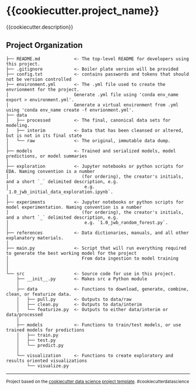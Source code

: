 {{cookiecutter.project_name}}
==============================

{{cookiecutter.description}}

Project Organization
------------

    ├── README.md             <- The top-level README for developers using this project.
    ├── .gitignore            <- Boiler plate version will be provided
    ├── config.txt            <- contains passwords and tokens that should not be version controlled
    ├── environment.yml       <- The .yml file used to create the envrionment for the project.
    │                         Generate .yml file using 'conda env_name export > environment.yml'.
    │                         Generate a virtual environment from .yml using 'conda env_name create -f envrionment.yml'.
    ├── data
    │   ├── processed         <- The final, canonical data sets for modeling.
    │   ├── interim           <- Data that has been cleansed or altered, but is not in its final state
    │   └── raw               <- The original, immutable data dump.
    │
    ├── models                <- Trained and serialized models, model predictions, or model summaries
    │
    ├── exploration           <- Jupyter notebooks or python scripts for EDA. Naming convention is a number
    │                            (for ordering), the creator's initials, and a short `_` delimited description, e.g.
    │                             e.g. `1.0_jwb_initial_data_exploration.ipynb`.
    │
    ├── experiments           <- Jupyter notebooks or python scripts for model experimentation. Naming convention is a number
    │                            (for ordering), the creator's initials, and a short `_` delimited description, e.g.
    │                             e.g. `1.0_jwb_random_forest.py`.
    │
    ├── references            <- Data dictionaries, manuals, and all other explanatory materials.
    │
    ├── main.py               <- Script that will run everything required to generate the best working model for the project
    │                            From data ingestion to model training
    │
    │
    └── src                   <- Source code for use in this project.
        ├── __init__.py       <- Makes src a Python module
        │
        ├── data              <- Functions to download, generate, combine, clean, or featurize data.
        │   ├── pull.py       <- Outputs to data/raw
        │   ├── clean.py      <- Outputs to data/interim
        │   └── featurize.py  <- Outputs to either data/interim or data/processed
        │
        ├── models            <- Functions to train/test models, or use trained models for predictions
        │   ├── train.py
        │   ├── test.py
        │   └── predict.py
        │
        └── visualization     <- Functions to create exploratory and results oriented visualizations
            └── visualize.py



--------

<p><small>Project based on the <a target="_blank" href="https://drivendata.github.io/cookiecutter-data-science/">cookiecutter data science project template</a>. #cookiecutterdatascience</small></p>